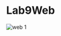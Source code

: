 # Lab9Web
![web 1](https://user-images.githubusercontent.com/56400200/121760000-a8855800-cb52-11eb-81ac-043904e5c144.PNG)
